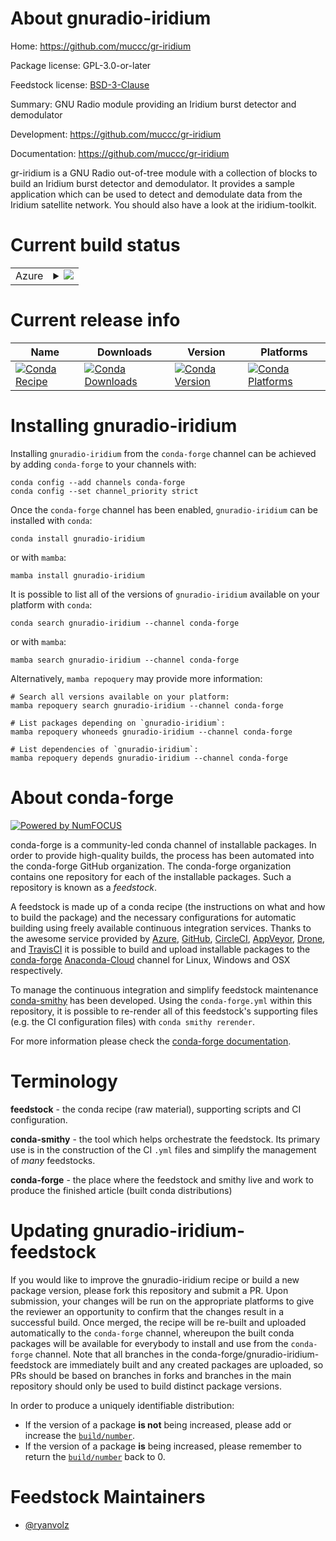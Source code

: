 About gnuradio-iridium
======================

Home: https://github.com/muccc/gr-iridium

Package license: GPL-3.0-or-later

Feedstock license: [BSD-3-Clause](https://github.com/conda-forge/gnuradio-iridium-feedstock/blob/master/LICENSE.txt)

Summary: GNU Radio module providing an Iridium burst detector and demodulator

Development: https://github.com/muccc/gr-iridium

Documentation: https://github.com/muccc/gr-iridium

gr-iridium is a GNU Radio out-of-tree module with a collection of blocks to build an Iridium burst detector and demodulator. It provides a sample application which can be used to detect and demodulate data from the Iridium satellite network. You should also have a look at the iridium-toolkit.


Current build status
====================


<table>
    
  <tr>
    <td>Azure</td>
    <td>
      <details>
        <summary>
          <a href="https://dev.azure.com/conda-forge/feedstock-builds/_build/latest?definitionId=15057&branchName=master">
            <img src="https://dev.azure.com/conda-forge/feedstock-builds/_apis/build/status/gnuradio-iridium-feedstock?branchName=master">
          </a>
        </summary>
        <table>
          <thead><tr><th>Variant</th><th>Status</th></tr></thead>
          <tbody><tr>
              <td>linux_64_numpy1.20python3.8.____cpython</td>
              <td>
                <a href="https://dev.azure.com/conda-forge/feedstock-builds/_build/latest?definitionId=15057&branchName=master">
                  <img src="https://dev.azure.com/conda-forge/feedstock-builds/_apis/build/status/gnuradio-iridium-feedstock?branchName=master&jobName=linux&configuration=linux%20linux_64_numpy1.20python3.8.____cpython" alt="variant">
                </a>
              </td>
            </tr><tr>
              <td>linux_64_numpy1.20python3.9.____cpython</td>
              <td>
                <a href="https://dev.azure.com/conda-forge/feedstock-builds/_build/latest?definitionId=15057&branchName=master">
                  <img src="https://dev.azure.com/conda-forge/feedstock-builds/_apis/build/status/gnuradio-iridium-feedstock?branchName=master&jobName=linux&configuration=linux%20linux_64_numpy1.20python3.9.____cpython" alt="variant">
                </a>
              </td>
            </tr><tr>
              <td>linux_64_numpy1.21python3.10.____cpython</td>
              <td>
                <a href="https://dev.azure.com/conda-forge/feedstock-builds/_build/latest?definitionId=15057&branchName=master">
                  <img src="https://dev.azure.com/conda-forge/feedstock-builds/_apis/build/status/gnuradio-iridium-feedstock?branchName=master&jobName=linux&configuration=linux%20linux_64_numpy1.21python3.10.____cpython" alt="variant">
                </a>
              </td>
            </tr><tr>
              <td>linux_64_numpy1.23python3.11.____cpython</td>
              <td>
                <a href="https://dev.azure.com/conda-forge/feedstock-builds/_build/latest?definitionId=15057&branchName=master">
                  <img src="https://dev.azure.com/conda-forge/feedstock-builds/_apis/build/status/gnuradio-iridium-feedstock?branchName=master&jobName=linux&configuration=linux%20linux_64_numpy1.23python3.11.____cpython" alt="variant">
                </a>
              </td>
            </tr><tr>
              <td>osx_64_numpy1.20python3.8.____cpython</td>
              <td>
                <a href="https://dev.azure.com/conda-forge/feedstock-builds/_build/latest?definitionId=15057&branchName=master">
                  <img src="https://dev.azure.com/conda-forge/feedstock-builds/_apis/build/status/gnuradio-iridium-feedstock?branchName=master&jobName=osx&configuration=osx%20osx_64_numpy1.20python3.8.____cpython" alt="variant">
                </a>
              </td>
            </tr><tr>
              <td>osx_64_numpy1.20python3.9.____cpython</td>
              <td>
                <a href="https://dev.azure.com/conda-forge/feedstock-builds/_build/latest?definitionId=15057&branchName=master">
                  <img src="https://dev.azure.com/conda-forge/feedstock-builds/_apis/build/status/gnuradio-iridium-feedstock?branchName=master&jobName=osx&configuration=osx%20osx_64_numpy1.20python3.9.____cpython" alt="variant">
                </a>
              </td>
            </tr><tr>
              <td>osx_64_numpy1.21python3.10.____cpython</td>
              <td>
                <a href="https://dev.azure.com/conda-forge/feedstock-builds/_build/latest?definitionId=15057&branchName=master">
                  <img src="https://dev.azure.com/conda-forge/feedstock-builds/_apis/build/status/gnuradio-iridium-feedstock?branchName=master&jobName=osx&configuration=osx%20osx_64_numpy1.21python3.10.____cpython" alt="variant">
                </a>
              </td>
            </tr><tr>
              <td>osx_64_numpy1.23python3.11.____cpython</td>
              <td>
                <a href="https://dev.azure.com/conda-forge/feedstock-builds/_build/latest?definitionId=15057&branchName=master">
                  <img src="https://dev.azure.com/conda-forge/feedstock-builds/_apis/build/status/gnuradio-iridium-feedstock?branchName=master&jobName=osx&configuration=osx%20osx_64_numpy1.23python3.11.____cpython" alt="variant">
                </a>
              </td>
            </tr><tr>
              <td>win_64_numpy1.20python3.8.____cpython</td>
              <td>
                <a href="https://dev.azure.com/conda-forge/feedstock-builds/_build/latest?definitionId=15057&branchName=master">
                  <img src="https://dev.azure.com/conda-forge/feedstock-builds/_apis/build/status/gnuradio-iridium-feedstock?branchName=master&jobName=win&configuration=win%20win_64_numpy1.20python3.8.____cpython" alt="variant">
                </a>
              </td>
            </tr><tr>
              <td>win_64_numpy1.20python3.9.____cpython</td>
              <td>
                <a href="https://dev.azure.com/conda-forge/feedstock-builds/_build/latest?definitionId=15057&branchName=master">
                  <img src="https://dev.azure.com/conda-forge/feedstock-builds/_apis/build/status/gnuradio-iridium-feedstock?branchName=master&jobName=win&configuration=win%20win_64_numpy1.20python3.9.____cpython" alt="variant">
                </a>
              </td>
            </tr><tr>
              <td>win_64_numpy1.21python3.10.____cpython</td>
              <td>
                <a href="https://dev.azure.com/conda-forge/feedstock-builds/_build/latest?definitionId=15057&branchName=master">
                  <img src="https://dev.azure.com/conda-forge/feedstock-builds/_apis/build/status/gnuradio-iridium-feedstock?branchName=master&jobName=win&configuration=win%20win_64_numpy1.21python3.10.____cpython" alt="variant">
                </a>
              </td>
            </tr><tr>
              <td>win_64_numpy1.23python3.11.____cpython</td>
              <td>
                <a href="https://dev.azure.com/conda-forge/feedstock-builds/_build/latest?definitionId=15057&branchName=master">
                  <img src="https://dev.azure.com/conda-forge/feedstock-builds/_apis/build/status/gnuradio-iridium-feedstock?branchName=master&jobName=win&configuration=win%20win_64_numpy1.23python3.11.____cpython" alt="variant">
                </a>
              </td>
            </tr>
          </tbody>
        </table>
      </details>
    </td>
  </tr>
</table>

Current release info
====================

| Name | Downloads | Version | Platforms |
| --- | --- | --- | --- |
| [![Conda Recipe](https://img.shields.io/badge/recipe-gnuradio--iridium-green.svg)](https://anaconda.org/conda-forge/gnuradio-iridium) | [![Conda Downloads](https://img.shields.io/conda/dn/conda-forge/gnuradio-iridium.svg)](https://anaconda.org/conda-forge/gnuradio-iridium) | [![Conda Version](https://img.shields.io/conda/vn/conda-forge/gnuradio-iridium.svg)](https://anaconda.org/conda-forge/gnuradio-iridium) | [![Conda Platforms](https://img.shields.io/conda/pn/conda-forge/gnuradio-iridium.svg)](https://anaconda.org/conda-forge/gnuradio-iridium) |

Installing gnuradio-iridium
===========================

Installing `gnuradio-iridium` from the `conda-forge` channel can be achieved by adding `conda-forge` to your channels with:

```
conda config --add channels conda-forge
conda config --set channel_priority strict
```

Once the `conda-forge` channel has been enabled, `gnuradio-iridium` can be installed with `conda`:

```
conda install gnuradio-iridium
```

or with `mamba`:

```
mamba install gnuradio-iridium
```

It is possible to list all of the versions of `gnuradio-iridium` available on your platform with `conda`:

```
conda search gnuradio-iridium --channel conda-forge
```

or with `mamba`:

```
mamba search gnuradio-iridium --channel conda-forge
```

Alternatively, `mamba repoquery` may provide more information:

```
# Search all versions available on your platform:
mamba repoquery search gnuradio-iridium --channel conda-forge

# List packages depending on `gnuradio-iridium`:
mamba repoquery whoneeds gnuradio-iridium --channel conda-forge

# List dependencies of `gnuradio-iridium`:
mamba repoquery depends gnuradio-iridium --channel conda-forge
```


About conda-forge
=================

[![Powered by
NumFOCUS](https://img.shields.io/badge/powered%20by-NumFOCUS-orange.svg?style=flat&colorA=E1523D&colorB=007D8A)](https://numfocus.org)

conda-forge is a community-led conda channel of installable packages.
In order to provide high-quality builds, the process has been automated into the
conda-forge GitHub organization. The conda-forge organization contains one repository
for each of the installable packages. Such a repository is known as a *feedstock*.

A feedstock is made up of a conda recipe (the instructions on what and how to build
the package) and the necessary configurations for automatic building using freely
available continuous integration services. Thanks to the awesome service provided by
[Azure](https://azure.microsoft.com/en-us/services/devops/), [GitHub](https://github.com/),
[CircleCI](https://circleci.com/), [AppVeyor](https://www.appveyor.com/),
[Drone](https://cloud.drone.io/welcome), and [TravisCI](https://travis-ci.com/)
it is possible to build and upload installable packages to the
[conda-forge](https://anaconda.org/conda-forge) [Anaconda-Cloud](https://anaconda.org/)
channel for Linux, Windows and OSX respectively.

To manage the continuous integration and simplify feedstock maintenance
[conda-smithy](https://github.com/conda-forge/conda-smithy) has been developed.
Using the ``conda-forge.yml`` within this repository, it is possible to re-render all of
this feedstock's supporting files (e.g. the CI configuration files) with ``conda smithy rerender``.

For more information please check the [conda-forge documentation](https://conda-forge.org/docs/).

Terminology
===========

**feedstock** - the conda recipe (raw material), supporting scripts and CI configuration.

**conda-smithy** - the tool which helps orchestrate the feedstock.
                   Its primary use is in the construction of the CI ``.yml`` files
                   and simplify the management of *many* feedstocks.

**conda-forge** - the place where the feedstock and smithy live and work to
                  produce the finished article (built conda distributions)


Updating gnuradio-iridium-feedstock
===================================

If you would like to improve the gnuradio-iridium recipe or build a new
package version, please fork this repository and submit a PR. Upon submission,
your changes will be run on the appropriate platforms to give the reviewer an
opportunity to confirm that the changes result in a successful build. Once
merged, the recipe will be re-built and uploaded automatically to the
`conda-forge` channel, whereupon the built conda packages will be available for
everybody to install and use from the `conda-forge` channel.
Note that all branches in the conda-forge/gnuradio-iridium-feedstock are
immediately built and any created packages are uploaded, so PRs should be based
on branches in forks and branches in the main repository should only be used to
build distinct package versions.

In order to produce a uniquely identifiable distribution:
 * If the version of a package **is not** being increased, please add or increase
   the [``build/number``](https://docs.conda.io/projects/conda-build/en/latest/resources/define-metadata.html#build-number-and-string).
 * If the version of a package **is** being increased, please remember to return
   the [``build/number``](https://docs.conda.io/projects/conda-build/en/latest/resources/define-metadata.html#build-number-and-string)
   back to 0.

Feedstock Maintainers
=====================

* [@ryanvolz](https://github.com/ryanvolz/)

